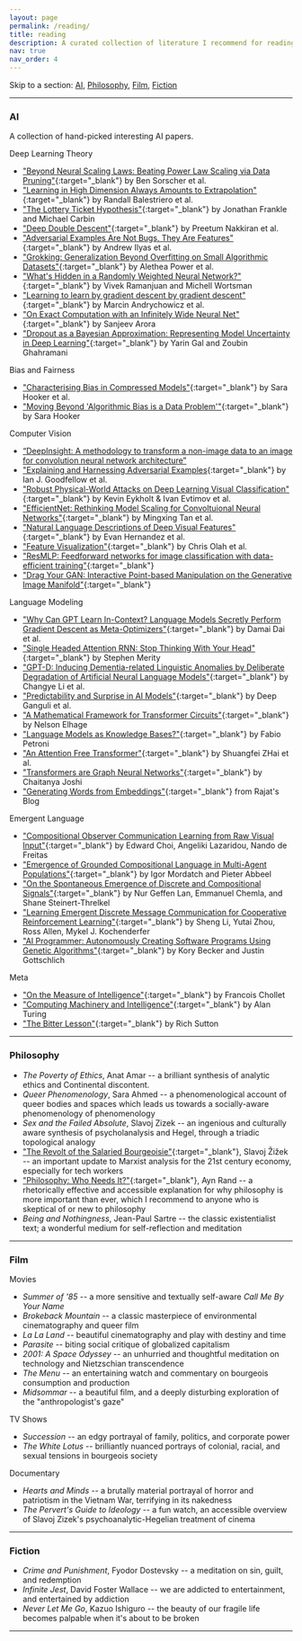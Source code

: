 ```yaml
---
layout: page
permalink: /reading/
title: reading
description: A curated collection of literature I recommend for reading / viewing.
nav: true
nav_order: 4
---
```


Skip to a section: [AI](#ai), [Philosophy](#philosophy), [Film](#film), [Fiction](#fiction)

---

### AI
A collection of hand-picked interesting AI papers.

Deep Learning Theory
- ["Beyond Neural Scaling Laws: Beating Power Law Scaling via Data Pruning"](https://arxiv.org/pdf/2206.14486.pdf){:target="_blank"} by Ben Sorscher et al.
- ["Learning in High Dimension Always Amounts to Extrapolation"](https://arxiv.org/pdf/2110.09485.pdf){:target="_blank"} by Randall Balestriero et al.
- ["The Lottery Ticket Hypothesis"](https://arxiv.org/pdf/1803.03635.pdf){:target="_blank"} by Jonathan Frankle and Michael Carbin
- ["Deep Double Descent"](https://arxiv.org/pdf/1912.02292.pdf){:target="_blank"} by Preetum Nakkiran et al.
- ["Adversarial Examples Are Not Bugs, They Are Features"](https://arxiv.org/pdf/1905.02175.pdf){:target="_blank"} by Andrew Ilyas et al.
- ["Grokking: Generalization Beyond Overfitting on Small Algorithmic Datasets"](https://arxiv.org/pdf/2201.02177.pdf){:target="_blank"} by Alethea Power et al.
- ["What's Hidden in a Randomly Weighted Neural Network?"](https://arxiv.org/pdf/1911.13299.pdf){:target="_blank"} by Vivek Ramanjuan and Michell Wortsman
- ["Learning to learn by gradient descent by gradient descent"](https://arxiv.org/pdf/1606.04474.pdf){:target="_blank"} by Marcin Andrychowicz et al.
- ["On Exact Computation with an Infinitely Wide Neural Net"](https://arxiv.org/pdf/1904.11955.pdf){:target="_blank"} by Sanjeev Arora
- ["Dropout as a Bayesian Approximation: Representing Model Uncertainty in Deep Learning"](https://arxiv.org/pdf/1506.02142.pdf){:target="_blank"} by Yarin Gal and Zoubin Ghahramani

Bias and Fairness
<!-- - ["On the (im)possibility of fairness"](https://arxiv.org/pdf/1609.07236.pdf){:target="_blank"} by Sorelle A. Friedler et al. -->
<!-- - ["What Do Compressed Deep Neural Networks Forget?"](https://arxiv.org/pdf/1911.05248.pdf){:target="_blank"} by Sarah Hooker et al. -->
- ["Characterising Bias in Compressed Models"](https://arxiv.org/abs/2010.03058){:target="_blank"} by Sara Hooker et al.
- ["Moving Beyond 'Algorithmic Bias is a Data Problem'"](https://www.cell.com/patterns/fulltext/S2666-3899(21)00061-1){:target="_blank"} by Sara Hooker

Computer Vision
- [“DeepInsight: A methodology to transform a non-image data to an image for convolution neural network architecture”](https://www.nature.com/articles/s41598-019-47765-6)
- ["Explaining and Harnessing Adversarial Examples](https://arxiv.org/pdf/1412.6572.pdf){:target="_blank"} by Ian J. Goodfellow et al.
- ["Robust Physical-World Attacks on Deep Learning Visual Classification"](https://arxiv.org/pdf/1707.08945.pdf){:target="_blank"} by Kevin Eykholt & Ivan Evtimov et al.
- ["EfficientNet: Rethinking Model Scaling for Convoltuional Neural Networks"](https://arxiv.org/pdf/1905.11946.pdf){:target="_blank"} by Mingxing Tan et al.
- ["Natural Language Descriptions of Deep Visual Features"](https://arxiv.org/abs/2201.11114){:target="_blank"} by Evan Hernandez et al.
- ["Feature Visualization"](https://distill.pub/2017/feature-visualization/){:target="_blank"} by Chris Olah et al.
- ["ResMLP: Feedforward networks for image classification with data-efficient training"](https://arxiv.org/abs/2105.03404){:target="_blank"}
- ["Drag Your GAN: Interactive Point-based Manipulation on the Generative Image Manifold"](https://arxiv.org/pdf/2305.10973.pdf){:target="_blank"}

Language Modeling
- ["Why Can GPT Learn In-Context? Language Models Secretly Perform Gradient Descent as Meta-Optimizers"](https://arxiv.org/pdf/2212.10559.pdf){:target="_blank"} by Damai Dai et al.
- ["Single Headed Attention RNN: Stop Thinking With Your Head"](https://arxiv.org/abs/1911.11423){:target="_blank"} by Stephen Merity
- ["GPT-D: Inducing Dementia-related Linguistic Anomalies by Deliberate Degradation of Artificial Neural Language Models"](https://aclanthology.org/2022.acl-long.131.pdf){:target="_blank"} by Changye Li et al.
- ["Predictability and Surprise in AI Models"](https://facctconference.org/static/pdfs_2022/facct22-140.pdf){:target="_blank"} by Deep Ganguli et al.
- ["A Mathematical Framework for Transformer Circuits"](https://transformer-circuits.pub/2021/framework/index.html){:target="_blank"} by Nelson Elhage
- ["Language Models as Knowledge Bases?"](https://aclanthology.org/D19-1250.pdf){:target="_blank"} by Fabio Petroni
- ["An Attention Free Transformer"](https://arxiv.org/pdf/2105.14103.pdf){:target="_blank"} by Shuangfei ZHai et al.
- ["Transformers are Graph Neural Networks"](https://thegradient.pub/transformers-are-graph-neural-networks/){:target="_blank"} by Chaitanya Joshi
- ["Generating Words from Embeddings"](https://rajatvd.github.io/Generating-Words-From-Embeddings/){:target="_blank"} from Rajat's Blog

Emergent Language
- ["Compositional Observer Communication Learning from Raw Visual Input"](https://arxiv.org/pdf/1804.02341v1.pdf){:target="_blank"} by Edward Choi, Angeliki Lazaridou, Nando de Freitas
- ["Emergence of Grounded Compositional Language in Multi-Agent Populations"](https://arxiv.org/abs/1703.04908){:target="_blank"} by Igor Mordatch and Pieter Abbeel
- ["On the Spontaneous Emergence of Discrete and Compositional Signals"](https://aclanthology.org/2020.acl-main.433.pdf){:target="_blank"} by Nur Geffen Lan, Emmanuel Chemla, and Shane Steinert-Threlkel
- ["Learning Emergent Discrete Message Communication for Cooperative Reinforcement Learning"](https://arxiv.org/pdf/2102.12550.pdf){:target="_blank"} by Sheng Li, Yutai Zhou, Ross Allen, Mykel J. Kochenderfer
- ["AI Programmer: Autonomously Creating Software Programs Using Genetic Algorithms"](https://arxiv.org/pdf/1709.05703.pdf){:target="_blank"} by Kory Becker and Justin Gottschlich

Meta
- ["On the Measure of Intelligence"](https://arxiv.org/abs/1911.01547){:target="_blank"} by Francois Chollet
- ["Computing Machinery and Intelligence"](https://academic.oup.com/mind/article/LIX/236/433/986238){:target="_blank"} by Alan Turing
- ["The Bitter Lesson"](http://www.incompleteideas.net/IncIdeas/BitterLesson.html){:target="_blank"} by Rich Sutton


---

### Philosophy
- *The Poverty of Ethics*, Anat Amar -- a brilliant synthesis of analytic ethics and Continental discontent.
- *Queer Phenomenology*, Sara Ahmed -- a phenomenological account of queer bodies and spaces which leads us towards a socially-aware phenomenology of phenomenology
- *Sex and the Failed Absolute*, Slavoj Zizek -- an ingenious and culturally aware synthesis of psycholanalysis and Hegel, through a triadic topological analogy
- ["The Revolt of the Salaried Bourgeoisie"](https://www.lrb.co.uk/the-paper/v34/n02/slavoj-zizek/the-revolt-of-the-salaried-bourgeoisie){:target="_blank"}, Slavoj Žižek -- an important update to Marxist analysis for the 21st century economy, especially for tech workers
- ["Philosophy: Who Needs It?"](https://www.stephenhicks.org/wp-content/uploads/2018/12/Philosophy-Who-Needs-It-text.pdf){:target="_blank"}, Ayn Rand -- a rhetorically effective and accessible explanation for why philosophy is more important than ever, which I recommend to anyone who is skeptical of or new to philosophy
- *Being and Nothingness*, Jean-Paul Sartre -- the classic existentialist text; a wonderful medium for self-reflection and meditation

---

### Film
Movies
- *Summer of '85* -- a more sensitive and textually self-aware *Call Me By Your Name*
- *Brokeback Mountain* -- a classic masterpiece of environmental cinematography and queer film
- *La La Land* -- beautiful cinematography and play with destiny and time
- *Parasite* -- biting social critique of globalized capitalism
- *2001: A Space Odyssey* -- an unhurried and thoughtful meditation on technology and Nietzschian transcendence
- *The Menu* -- an entertaining watch and commentary on bourgeois consumption and production
- *Midsommar* -- a beautiful film, and a deeply disturbing exploration of the "anthropologist's gaze"

TV Shows
- *Succession* -- an edgy portrayal of family, politics, and corporate power
- *The White Lotus* -- brilliantly nuanced portrays of colonial, racial, and sexual tensions in bourgeois society

Documentary
- *Hearts and Minds* -- a brutally material portrayal of horror and patriotism in the Vietnam War, terrifying in its nakedness
- *The Pervert's Guide to Ideology* -- a fun watch, an accessible overview of Slavoj Zizek's psychoanalytic-Hegelian treatment of cinema

---

### Fiction
- *Crime and Punishment*, Fyodor Dostevsky -- a meditation on sin, guilt, and redemption
- *Infinite Jest*, David Foster Wallace -- we are addicted to entertainment, and entertained by addiction
- *Never Let Me Go*, Kazuo Ishiguro -- the beauty of our fragile life becomes palpable when it's about to be broken

---